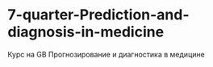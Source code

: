 # 7-quarter-Prediction-and-diagnosis-in-medicine
Курс на GB Прогнозирование и диагностика в медицине
